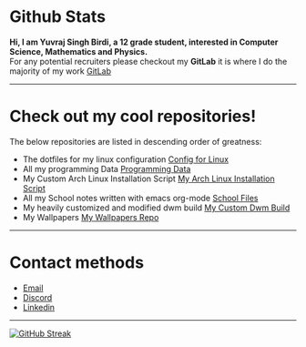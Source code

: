 



# Github Stats  
**Hi, I am Yuvraj Singh Birdi, a 12 grade student, interested in Computer Science, Mathematics and Physics.**   
For any potential recruiters please checkout my **GitLab** it is where I do the majority of my work [GitLab](https://gitlab.com/yuvibirdi/)

---

# Check out my cool repositories!
The below repositories are listed in descending order of greatness:

* The dotfiles for my linux configuration [Config for Linux](https://gitlab.com/yuvibirdi/dotfiles-backup)
* All my programming Data  [Programming Data](https://gitlab.com/yuvibirdi/programming)
* My Custom Arch Linux Installation Script  [My Arch Linux Installation Script](https://github.com/yuvibirdi/arch-installer)
* All my School notes written with emacs org-mode [School Files](https://gitlab.com/yuvibirdi/school)
* My heavily customized and modified dwm build [My Custom Dwm Build](https://gitlab.com/yuvibirdi/school)
* My Wallpapers [My Wallpapers Repo](https://gitlab.com/yuvibirdi/Wallpapers)

---

# Contact methods

* <a href = "mailto: yuvibirdi27@gmail.com">Email</a>
* [Discord](ystdin)
* [Linkedin](https://www.linkedin.com/in/ystdin)

---
[![GitHub Streak](https://github-readme-streak-stats.herokuapp.com/?user=yuvibirdi&theme=tokyonight)](https://git.io/streak-stats)
